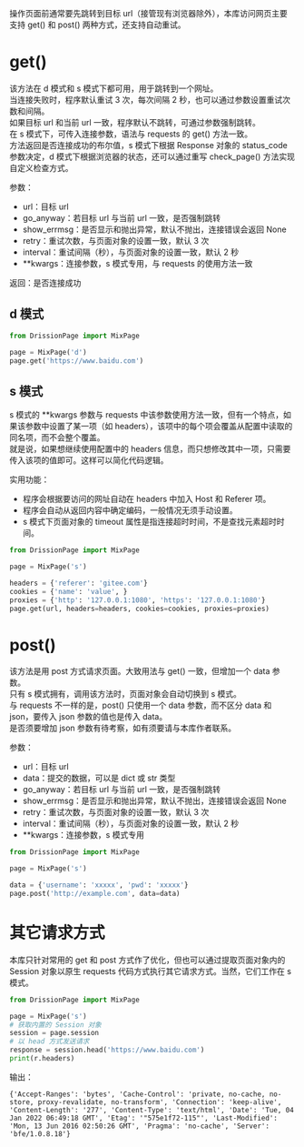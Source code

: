 操作页面前通常要先跳转到目标 url（接管现有浏览器除外），本库访问网页主要支持 get() 和 post() 两种方式，还支持自动重试。

# get()

该方法在 d 模式和 s 模式下都可用，用于跳转到一个网址。  
当连接失败时，程序默认重试 3 次，每次间隔 2 秒，也可以通过参数设置重试次数和间隔。  
如果目标 url 和当前 url 一致，程序默认不跳转，可通过参数强制跳转。  
在 s 模式下，可传入连接参数，语法与 requests 的 get() 方法一致。  
方法返回是否连接成功的布尔值，s 模式下根据 Response 对象的 status_code 参数决定，d 模式下根据浏览器的状态，还可以通过重写 check_page() 方法实现自定义检查方式。

参数：

- url：目标 url
- go_anyway：若目标 url 与当前 url 一致，是否强制跳转
- show_errmsg：是否显示和抛出异常，默认不抛出，连接错误会返回 None
- retry：重试次数，与页面对象的设置一致，默认 3 次
- interval：重试间隔（秒），与页面对象的设置一致，默认 2 秒
- **kwargs：连接参数，s 模式专用，与 requests 的使用方法一致

返回：是否连接成功

## d 模式

```python
from DrissionPage import MixPage

page = MixPage('d')
page.get('https://www.baidu.com')
```

## s 模式

s 模式的 **kwargs 参数与 requests 中该参数使用方法一致，但有一个特点，如果该参数中设置了某一项（如 headers），该项中的每个项会覆盖从配置中读取的同名项，而不会整个覆盖。  
就是说，如果想继续使用配置中的 headers 信息，而只想修改其中一项，只需要传入该项的值即可。这样可以简化代码逻辑。

实用功能：

- 程序会根据要访问的网址自动在 headers 中加入 Host 和 Referer 项。
- 程序会自动从返回内容中确定编码，一般情况无须手动设置。
- s 模式下页面对象的 timeout 属性是指连接超时时间，不是查找元素超时时间。

```python
from DrissionPage import MixPage

page = MixPage('s')

headers = {'referer': 'gitee.com'}
cookies = {'name': 'value', }
proxies = {'http': '127.0.0.1:1080', 'https': '127.0.0.1:1080'}
page.get(url, headers=headers, cookies=cookies, proxies=proxies)
```

# post()

该方法是用 post 方式请求页面。大致用法与 get() 一致，但增加一个 data 参数。  
只有 s 模式拥有，调用该方法时，页面对象会自动切换到 s 模式。  
与 requests 不一样的是，post() 只使用一个 data 参数，而不区分 data 和 json，要传入 json 参数的值也是传入 data。  
是否须要增加 json 参数有待考察，如有须要请与本库作者联系。

参数：

- url：目标 url
- data：提交的数据，可以是 dict 或 str 类型
- go_anyway：若目标 url 与当前 url 一致，是否强制跳转
- show_errmsg：是否显示和抛出异常，默认不抛出，连接错误会返回 None
- retry：重试次数，与页面对象的设置一致，默认 3 次
- interval：重试间隔（秒），与页面对象的设置一致，默认 2 秒
- **kwargs：连接参数，s 模式专用

```python
from DrissionPage import MixPage

page = MixPage('s')

data = {'username': 'xxxxx', 'pwd': 'xxxxx'}
page.post('http://example.com', data=data)
```

# 其它请求方式

本库只针对常用的 get 和 post 方式作了优化，但也可以通过提取页面对象内的 Session 对象以原生 requests 代码方式执行其它请求方式。当然，它们工作在 s 模式。

```python
from DrissionPage import MixPage

page = MixPage('s')
# 获取内置的 Session 对象
session = page.session
# 以 head 方式发送请求
response = session.head('https://www.baidu.com')
print(r.headers)
```

输出：

```
{'Accept-Ranges': 'bytes', 'Cache-Control': 'private, no-cache, no-store, proxy-revalidate, no-transform', 'Connection': 'keep-alive', 'Content-Length': '277', 'Content-Type': 'text/html', 'Date': 'Tue, 04 Jan 2022 06:49:18 GMT', 'Etag': '"575e1f72-115"', 'Last-Modified': 'Mon, 13 Jun 2016 02:50:26 GMT', 'Pragma': 'no-cache', 'Server': 'bfe/1.0.8.18'}
```
